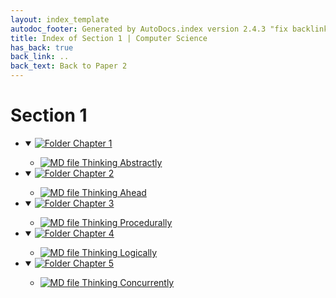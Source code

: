 ```yaml
---
layout: index_template
autodoc_footer: Generated by AutoDocs.index version 2.4.3 "fix backlink text for preprocessed MarkDown (hopefully)" ⓒ Starwort, 2020
title: Index of Section 1 | Computer Science
has_back: true
back_link: ..
back_text: Back to Paper 2
---
```


# **Section 1**

- <details open><summary><a href='./chapter_1'><img title='Folder' src='https://starwort.github.io/computer-science/icon-folder.png'> Chapter 1</a></summary>

  - [![MD file](https://img.icons8.com/windows/512/03dac6/regular-document.png) Thinking Abstractly](./chapter_1/thinking_abstractly.html)

  </details>
- <details open><summary><a href='./chapter_2'><img title='Folder' src='https://starwort.github.io/computer-science/icon-folder.png'> Chapter 2</a></summary>

  - [![MD file](https://img.icons8.com/windows/512/03dac6/regular-document.png) Thinking Ahead](./chapter_2/thinking_ahead.html)

  </details>
- <details open><summary><a href='./chapter_3'><img title='Folder' src='https://starwort.github.io/computer-science/icon-folder.png'> Chapter 3</a></summary>

  - [![MD file](https://img.icons8.com/windows/512/03dac6/regular-document.png) Thinking Procedurally](./chapter_3/thinking_procedurally.html)

  </details>
- <details open><summary><a href='./chapter_4'><img title='Folder' src='https://starwort.github.io/computer-science/icon-folder.png'> Chapter 4</a></summary>

  - [![MD file](https://img.icons8.com/windows/512/03dac6/regular-document.png) Thinking Logically](./chapter_4/thinking_logically.html)

  </details>
- <details open><summary><a href='./chapter_5'><img title='Folder' src='https://starwort.github.io/computer-science/icon-folder.png'> Chapter 5</a></summary>

  - [![MD file](https://img.icons8.com/windows/512/03dac6/regular-document.png) Thinking Concurrently](./chapter_5/thinking_concurrently.html)

  </details>

